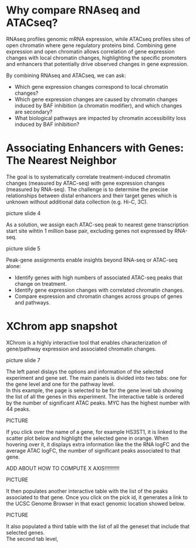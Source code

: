 # Why compare RNAseq and ATACseq?
RNAseq profiles genomic mRNA expression, while ATACseq profiles sites of open chromatin where gene regulatory proteins bind. Combining gene expression and open chromatin allows correlation of gene expression changes with local chromatin changes,  highlighting the specific promoters and enhancers that potentially drive observed changes in gene expression.

By combining RNAseq and ATACseq, we can ask:
* Which gene expression changes correspond to local chromatin changes?
* Which gene expression changes are caused by chromatin changes induced by BAF inhibition (a chromatin modifier), and which changes are secondary?
* What biological pathways are impacted by chromatin accessibility loss induced by BAF inhibition?


# Associating Enhancers with Genes: The Nearest Neighbor

The goal is to systematically correlate treatment-induced chromatin changes (measured by ATAC-seq) with gene expression changes (measured by RNA-seq). The challenge is to determine the precise relationships between distal enhancers and their target genes which is unknown without additional data collection (e.g. Hi-C, 3C). 

picture slide 4

As a solution, we assign each ATAC-seq peak to nearest gene transcription start site wihtin 1 million base pair, excluding genes not expressed by RNA-seq.

picture slide 5

Peak-gene assignments enable insights beyond RNA-seq or ATAC-seq alone: 
* Identify genes with high numbers of associated ATAC-seq peaks that change on treatment.
* Identify gene expression changes with correlated chromatin changes.
* Compare expression and chromatin changes across groups of genes and pathways.


# XChrom app snapshot

XChrom is a highly interactive tool that enables characterization of gene/pathway expression and associated chromatin changes.

picture slide 7


The left panel dislays the options and information of the selected experiment and gene set. The main panels is divided into two tabs: one for the gene level and one for the pathway level. <br/>
In this example, the page is selected to be for the gene level tab showing the list of all the genes in this experiment. The interactive table is ordered by the number of significant ATAC peaks. MYC has the highest number with 44 peaks.


  PICTURE

If you click over the name of a gene, for example HS3ST1, it is linked to the scatter plot below and highlight the selected gene in orange. When hovering over it, it displays extra information like the the RNA logFC and the average ATAC logFC, the number of significant peaks associated to that gene.

ADD ABOUT HOW TO COMPUTE X AXIS!!!!!!!!!!

PICTURE

It then populates another interactive table with the list of the peaks associated to that gene. Once you click on the pick id, it generates a link to the UCSC Genome Browser in that exact genomic location showed below.

PICTURE

It also populated a third table with the list of all the geneset that include that selected genes. <br/>
The second tab level, 


